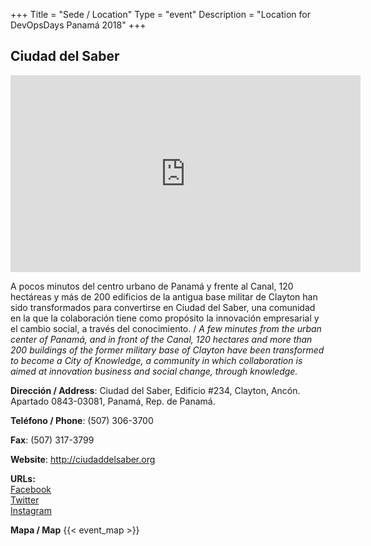 +++
Title = "Sede / Location"
Type = "event"
Description = "Location for DevOpsDays Panamá 2018"
+++

## Ciudad del Saber

<iframe width="560" height="315" src="https://www.youtube.com/embed/kYc9kqGLVSY" frameborder="0" allow="autoplay; encrypted-media" allowfullscreen></iframe>

A pocos minutos del centro urbano de Panamá y frente al Canal, 120 hectáreas y más de 200 edificios de la antigua base militar de Clayton han sido transformados para convertirse en Ciudad del Saber,  una comunidad en la que la colaboración tiene como propósito la innovación empresarial y el cambio social, a través del conocimiento. / *A few minutes from the urban center of Panamá, and in front of the Canal, 120 hectares and more than 200 buildings of the former military base of Clayton have been transformed to become a City of Knowledge, a community in which collaboration is aimed at innovation business and social change, through knowledge.*

**Dirección / Address**: Ciudad del Saber, Edificio #234, Clayton, Ancón. Apartado 0843-03081, Panamá, Rep. de Panamá.
 
**Teléfono / Phone**: (507) 306-3700 

**Fax**: (507) 317-3799

**Website**: http://ciudaddelsaber.org

<div class = "row">
  <div class = "col-md-2">
    <strong>URLs:</strong>
  </div>
    <div class = "col-md-1">
    <a href="https://www.facebook.com/ciudaddelsaber">Facebook</a><br> 
    <a href="https://www.twitter.com/ciudaddelsaber">Twitter</a><br> 
    <a href="https://www.instagram.com/ciudaddelsaber">Instagram</a><br> 
    </div>
</div>  

**Mapa / Map**
{{< event_map >}}